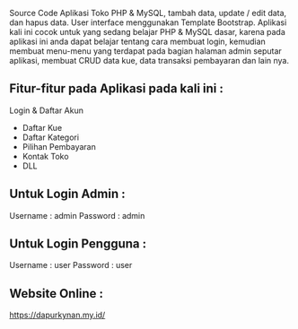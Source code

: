 Source Code Aplikasi Toko PHP & MySQL, tambah data, update / edit data, dan hapus data. User interface menggunakan Template Bootstrap. Aplikasi kali ini cocok untuk yang sedang belajar PHP & MySQL dasar, karena pada aplikasi ini anda dapat belajar tentang cara membuat login, kemudian membuat menu-menu yang terdapat pada bagian halaman admin seputar aplikasi, membuat CRUD data kue, data transaksi pembayaran dan lain nya.

## Fitur-fitur pada Aplikasi pada kali ini :

Login & Daftar Akun

- Daftar Kue
- Daftar Kategori
- Pilihan Pembayaran
- Kontak Toko
- DLL

## Untuk Login Admin :

Username : admin
Password : admin

## Untuk Login Pengguna :

Username : user
Password : user

## Website Online :

https://dapurkynan.my.id/

